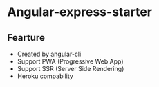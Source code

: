 # Angular-express-starter

## Fearture
* Created by angular-cli
* Support PWA (Progressive Web App)
* Support SSR (Server Side Rendering)
* Heroku compability
